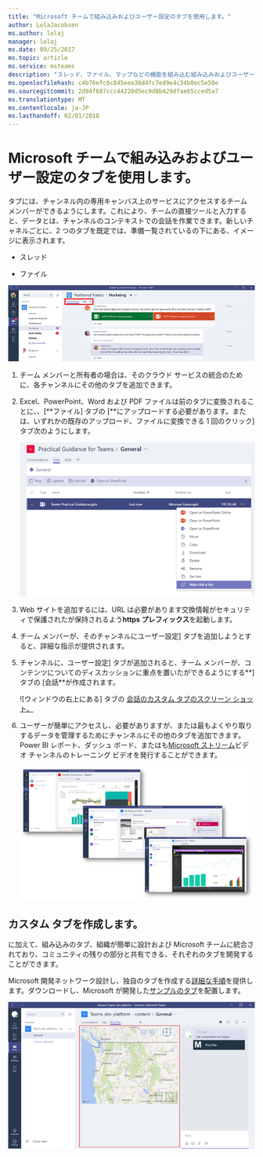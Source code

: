 ```yaml
---
title: "Microsoft チームで組み込みおよびユーザー設定のタブを使用します。"
author: LolaJacobsen
ms.author: lolaj
manager: lolaj
ms.date: 09/25/2017
ms.topic: article
ms.service: msteams
description: "スレッド、ファイル、マップなどの機能を組み込む組み込みおよびユーザー設定のタブを使用する方法について説明します。"
ms.openlocfilehash: c4b76efc6c845eea36d4fc7ed9e4c34b0ec5e58e
ms.sourcegitcommit: 2d84f687ccc44220d5ec9d8b429dfae65cced5a7
ms.translationtype: MT
ms.contentlocale: ja-JP
ms.lasthandoff: 02/01/2018
---
```

<a name="use-built-in-and-custom-tabs-in-microsoft-teams"></a>Microsoft チームで組み込みおよびユーザー設定のタブを使用します。
==================================================

タブには、チャンネル内の専用キャンバス上のサービスにアクセスするチーム メンバーができるようにします。これにより、チームの直接ツールと入力すると、データとは、チャンネルのコンテキストでの会話を作業できます。新しいチャネルごとに、2 つのタブを既定では、準備一覧されているの下にある、イメージに表示されます。

-   スレッド

-   ファイル

![マーケティング チームの [会話] セクションのスクリーン ショット。](media/Use_built-in_and_custom_tabs_in_Microsoft_Teams_image1.png)

1.  チーム メンバーと所有者の場合は、そのクラウド サービスの統合のために、各チャンネルにその他のタブを追加できます。

2.  Excel、PowerPoint、Word および PDF ファイルは前のタブに変換されることに、、[**ファイル] タブの [**にアップロードする必要があります。または、いずれかの既存のアップロード、ファイルに変換できる 1 回のクリック] タブ次のようにします。

    ![選択されている PowerPoint ファイルを使用して、[ファイル] タブのスクリーン ショット。](media/Use_built-in_and_custom_tabs_in_Microsoft_Teams_image2.png)

3.  Web サイトを追加するには、URL は必要があります交換情報がセキュリティで保護されたが保持されるよう**https プレフィックス**を起動します。

4.  チーム メンバーが、そのチャンネルにユーザー設定] タブを追加しようとすると、詳細な指示が提供されます。

5.  チャンネルに、ユーザー設定] タブが追加されると、チーム メンバーが、コンテンツについてのディスカッションに重点を置いたができるようにする**] タブの [会話**が作成されます。

    ![ウィンドウの右上にある] タブの [会話のカスタム タブのスクリーン ショット。](media/Use_built-in_and_custom_tabs_in_Microsoft_Teams_image3.png)

6.  ユーザーが簡単にアクセスし、必要がありますが、または最もよくやり取りするデータを管理するためにチャンネルにその他のタブを追加できます。Power BI レポート、ダッシュ ボード、またはも[Microsoft ストリーム](https://go.microsoft.com/fwlink/?linkid=855785)ビデオ チャンネルのトレーニング ビデオを発行することができます。

    ![タブのさまざまなコンテンツの 3 つのスクリーン ショット。](media/Use_built-in_and_custom_tabs_in_Microsoft_Teams_image4.png)

<a name="develop-custom-tabs"></a>カスタム タブを作成します。
-------------------

に加えて、組み込みのタブ、組織が簡単に設計および Microsoft チームに統合されており、コミュニティの残りの部分と共有できる、それぞれのタブを開発することができます。

Microsoft 開発ネットワーク設計し、独自のタブを作成する[詳細な手順](https://go.microsoft.com/fwlink/?linkid=855786)を提供します。ダウンロードし、Microsoft が開発した[サンプルのタブ](https://go.microsoft.com/fwlink/?linkid=855787)を配置します。

![Microsoft のチームでの例のカスタム タブのスクリーン ショット。](media/Use_built-in_and_custom_tabs_in_Microsoft_Teams_image5.png)
